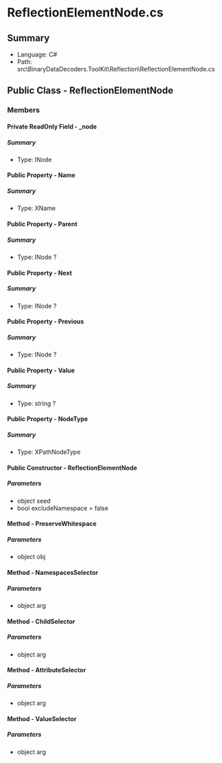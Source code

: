 ﻿# ReflectionElementNode.cs

## Summary

* Language: C#
* Path: src\BinaryDataDecoders.ToolKit\Reflection\ReflectionElementNode.cs

## Public Class - ReflectionElementNode

### Members

#### Private ReadOnly Field - _node

##### Summary

 * Type: INode 

#### Public Property - Name

##### Summary

 * Type: XName 

#### Public Property - Parent

##### Summary

 * Type: INode ? 

#### Public Property - Next

##### Summary

 * Type: INode ? 

#### Public Property - Previous

##### Summary

 * Type: INode ? 

#### Public Property - Value

##### Summary

 * Type: string ? 

#### Public Property - NodeType

##### Summary

 * Type: XPathNodeType 

#### Public Constructor - ReflectionElementNode

#####  Parameters

 - object seed 
 - bool excludeNamespace = false 

#### Method - PreserveWhitespace

#####  Parameters

 - object obj 

#### Method - NamespacesSelector

#####  Parameters

 - object arg 

#### Method - ChildSelector

#####  Parameters

 - object arg 

#### Method - AttributeSelector

#####  Parameters

 - object arg 

#### Method - ValueSelector

#####  Parameters

 - object arg 

